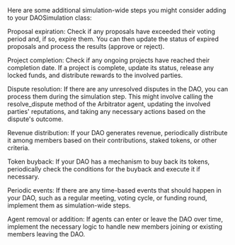 Here are some additional simulation-wide steps you might consider adding to your DAOSimulation class:

Proposal expiration: Check if any proposals have exceeded their voting period and, if so, expire them. You can then update the status of expired proposals and process the results (approve or reject).

Project completion: Check if any ongoing projects have reached their completion date. If a project is complete, update its status, release any locked funds, and distribute rewards to the involved parties.

Dispute resolution: If there are any unresolved disputes in the DAO, you can process them during the simulation step. This might involve calling the resolve_dispute method of the Arbitrator agent, updating the involved parties' reputations, and taking any necessary actions based on the dispute's outcome.

Revenue distribution: If your DAO generates revenue, periodically distribute it among members based on their contributions, staked tokens, or other criteria.

Token buyback: If your DAO has a mechanism to buy back its tokens, periodically check the conditions for the buyback and execute it if necessary.

Periodic events: If there are any time-based events that should happen in your DAO, such as a regular meeting, voting cycle, or funding round, implement them as simulation-wide steps.

Agent removal or addition: If agents can enter or leave the DAO over time, implement the necessary logic to handle new members joining or existing members leaving the DAO.
